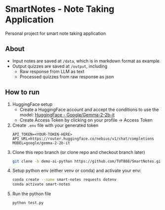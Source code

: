 # SmartNotes - Note Taking Application

Personal project for smart note taking application

## About
- Input notes are saved at `/data`, which is in markdown format as example
- Output quizzes are saved at `/output`, including
    - Raw response from LLM as text
    - Processed quizzes from raw response as json

## How to run 
1. HuggingFace setup
    - Create a HuggingFace account and accept the conditions to use the model: [HuggingFace - Google/Gemma-2-2b-it](https://huggingface.co/google/gemma-2-2b-it)
    - Create Access Token by clicking on your profile -> Access Token
2. Create `.env` file with your generated token
    ```
    API_TOKEN=<YOUR-TOKEN-HERE>
    API_URL=https://router.huggingface.co/nebius/v1/chat/completions
    MODEL=google/gemma-2-2b-it
    ```
3. Clone this repo branch (or clone repo and checkout branch later)
    ```bash
    git clone -b demo-ai-python https://github.com/TUT888/SmartNotes.git
    ```
4. Setup python env (either venv or conda) and activate your env:
    ```bash
    conda create --name smart-notes requests dotenv
    conda activate smart-notes
    ```
5. Run the python file
    ```python
    python test.py
    ```